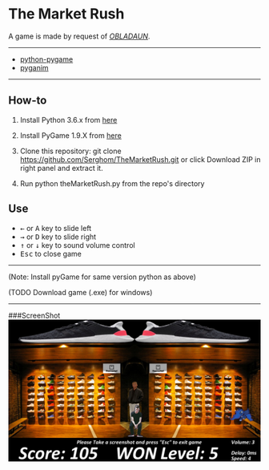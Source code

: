# The Market Rush
A game is made by request of *[OBLADAUN](https://vk.com/obladaun)*. 
***
 * [python-pygame](https://www.pygame.org/news)
 * [pyganim](https://inventwithpython.com/pyganim/)
***
How-to
------
1. Install Python 3.6.x from [here](https://www.python.org/download/releases/)

2. Install PyGame 1.9.X from [here](http://www.pygame.org/download.shtml)

3. Clone this repository: git clone https://github.com/Serghom/TheMarketRush.git 
or click Download ZIP in right panel and extract it.

4. Run python theMarketRush.py from the repo's directory

Use
------
* <kbd>&larr;</kbd> or <kbd>A</kbd> key to slide left
* <kbd>&rarr;</kbd> or <kbd>D</kbd> key to slide right
* <kbd>&uarr;</kbd> or <kbd>&darr;</kbd> key to sound volume control
* <kbd>Esc</kbd> to close game
***
(Note: Install pyGame for same version python as above)

(TODO Download game (.exe) for windows)
***
###ScreenShot
![The Market Rush](themarket.jpg)
